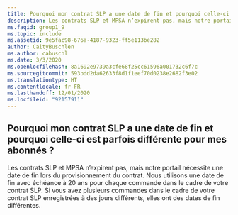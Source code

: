 ```yaml
---
title: Pourquoi mon contrat SLP a une date de fin et pourquoi celle-ci est parfois différente pour mes abonnés ?
description: Les contrats SLP et MPSA n’expirent pas, mais notre portail nécessite une date de fin lors du provisionnement du contrat. Nous...
ms.faqid: group1_9
ms.topic: include
ms.assetid: 9e5fac98-676a-4187-9323-ff5e113be282
author: CaityBuschlen
ms.author: cabuschl
ms.date: 3/3/2020
ms.openlocfilehash: 8a1692e9739a3cfe68f25cc61596a001732c6f7c
ms.sourcegitcommit: 593bdd2da62633f8d1f1eef70d0238e2682f3e02
ms.translationtype: HT
ms.contentlocale: fr-FR
ms.lasthandoff: 12/01/2020
ms.locfileid: "92157911"
---
```

## <a name="why-does-my-slp-agreement-have-an-end-date-and-why-is-it-sometimes-different-for-my-subscribers"></a>Pourquoi mon contrat SLP a une date de fin et pourquoi celle-ci est parfois différente pour mes abonnés ?

Les contrats SLP et MPSA n’expirent pas, mais notre portail nécessite une date de fin lors du provisionnement du contrat. Nous utilisons une date de fin avec échéance à 20 ans pour chaque commande dans le cadre de votre contrat SLP. Si vous avez plusieurs commandes dans le cadre de votre contrat SLP enregistrées à des jours différents, elles ont des dates de fin différentes.
